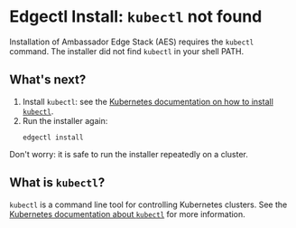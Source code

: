 # Edgectl Install: `kubectl` not found

Installation of Ambassador Edge Stack (AES) requires the `kubectl` command. The installer did not find `kubectl` in your shell PATH.

## What's next?

1. Install `kubectl`: see the [Kubernetes documentation on how to install `kubectl`](https://kubernetes.io/docs/tasks/tools/install-kubectl/).
2. Run the installer again:
   ```shell
   edgectl install
   ```

Don't worry: it is safe to run the installer repeatedly on a cluster.

## What is `kubectl`?

`kubectl` is a command line tool for controlling Kubernetes clusters. See the [Kubernetes documentation about `kubectl`](https://kubernetes.io/docs/reference/kubectl/overview/) for more information.
